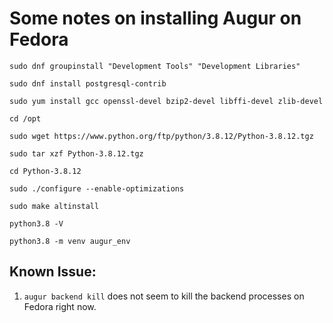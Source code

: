 # Some notes on installing Augur on Fedora

```
sudo dnf groupinstall "Development Tools" "Development Libraries"

sudo dnf install postgresql-contrib

sudo yum install gcc openssl-devel bzip2-devel libffi-devel zlib-devel

cd /opt

sudo wget https://www.python.org/ftp/python/3.8.12/Python-3.8.12.tgz

sudo tar xzf Python-3.8.12.tgz

cd Python-3.8.12

sudo ./configure --enable-optimizations

sudo make altinstall

python3.8 -V

python3.8 -m venv augur_env

```

## Known Issue: 
1. `augur backend kill` does not seem to kill the backend processes on Fedora right now. 